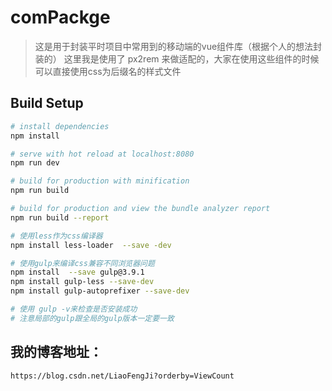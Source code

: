 # comPackge

> 这是用于封装平时项目中常用到的移动端的vue组件库（根据个人的想法封装的）
> 这里我是使用了 px2rem 来做适配的，大家在使用这些组件的时候可以直接使用css为后缀名的样式文件
## Build Setup

``` bash
# install dependencies
npm install

# serve with hot reload at localhost:8080
npm run dev

# build for production with minification
npm run build

# build for production and view the bundle analyzer report
npm run build --report

# 使用less作为css编译器
npm install less-loader  --save -dev

# 使用gulp来编译css兼容不同浏览器问题
npm install  --save gulp@3.9.1
npm install gulp-less --save-dev
npm install gulp-autoprefixer --save-dev

# 使用 gulp -v来检查是否安装成功
# 注意局部的gulp跟全局的gulp版本一定要一致
```

## 我的博客地址：
    https://blog.csdn.net/LiaoFengJi?orderby=ViewCount